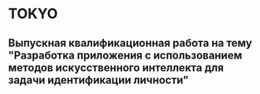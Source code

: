 # TOKYO

## Выпускная квалификационная работа на тему "Разработка приложения с использованием методов искусственного интеллекта для задачи идентификации личности"